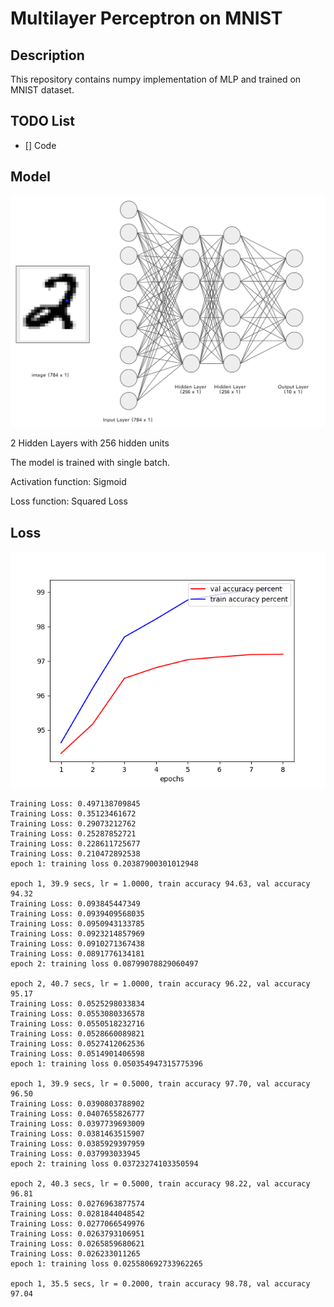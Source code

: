 # Multilayer Perceptron on MNIST

## Description

This repository contains numpy implementation of MLP and trained on MNIST dataset.

## TODO List

- [] Code

## Model 

<img src="https://github.com/edchengg/MNIST_ANN/blob/master/mlp.png" width="800">

2 Hidden Layers with 256 hidden units

The model is trained with single batch.

Activation function: Sigmoid

Loss function: Squared Loss

## Loss
<img src="https://github.com/edchengg/MNIST_ANN/blob/master/result.png" width="800">

```
Training Loss: 0.497138709845
Training Loss: 0.35123461672
Training Loss: 0.29073212762
Training Loss: 0.25287852721
Training Loss: 0.228611725677
Training Loss: 0.210472892538
epoch 1: training loss 0.20387900301012948

epoch 1, 39.9 secs, lr = 1.0000, train accuracy 94.63, val accuracy 94.32
Training Loss: 0.093845447349
Training Loss: 0.0939409568035
Training Loss: 0.0950943133785
Training Loss: 0.0923214857969
Training Loss: 0.0910271367438
Training Loss: 0.0891776134181
epoch 2: training loss 0.08799078829060497

epoch 2, 40.7 secs, lr = 1.0000, train accuracy 96.22, val accuracy 95.17
Training Loss: 0.0525298033834
Training Loss: 0.0553080336578
Training Loss: 0.0550518232716
Training Loss: 0.0528660089821
Training Loss: 0.0527412062536
Training Loss: 0.0514901406598
epoch 1: training loss 0.050354947315775396

epoch 1, 39.9 secs, lr = 0.5000, train accuracy 97.70, val accuracy 96.50
Training Loss: 0.0390803788902
Training Loss: 0.0407655826777
Training Loss: 0.0397739693009
Training Loss: 0.0381463515907
Training Loss: 0.0385929397959
Training Loss: 0.037993033945
epoch 2: training loss 0.03723274103350594

epoch 2, 40.3 secs, lr = 0.5000, train accuracy 98.22, val accuracy 96.81
Training Loss: 0.0276963877574
Training Loss: 0.0281844048542
Training Loss: 0.0277066549976
Training Loss: 0.0263793106951
Training Loss: 0.0265859680621
Training Loss: 0.026233011265
epoch 1: training loss 0.025580692733962265

epoch 1, 35.5 secs, lr = 0.2000, train accuracy 98.78, val accuracy 97.04
```






